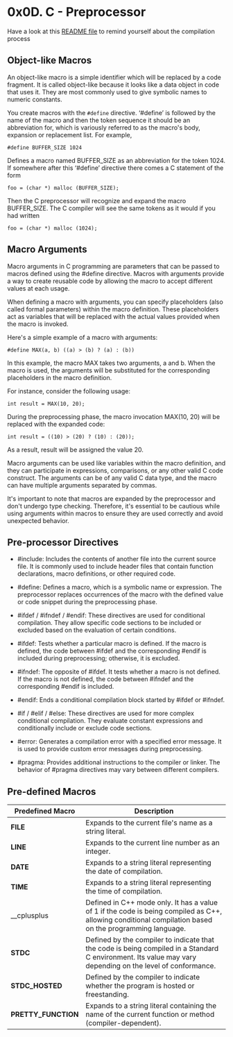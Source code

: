 # 0x0D. C - Preprocessor

Have a look at this [README file](https://github.com/Darryl-Mbae/alx-low_level_programming/tree/master/0x00-hello_world#readme) to remind yourself about the compilation process

## Object-like Macros
An object-like macro is a simple identifier which will be replaced by a code fragment. It is called object-like because it looks like a data object in code that uses it. They are most commonly used to give symbolic names to numeric constants.

You create macros with the ```#define``` directive. ‘#define’ is followed by the name of the macro and then the token sequence it should be an abbreviation for, which is variously referred to as the macro's body, expansion or replacement list. For example,

```
#define BUFFER_SIZE 1024
```
Defines a macro named BUFFER_SIZE as an abbreviation for the token 1024. If somewhere after this ‘#define’ directive there comes a C statement of the form

```
foo = (char *) malloc (BUFFER_SIZE);
```

Then the C preprocessor will recognize and expand the macro BUFFER_SIZE. The C compiler will see the same tokens as it would if you had written

```
foo = (char *) malloc (1024);
```

## Macro Arguments
Macro arguments in C programming are parameters that can be passed to macros defined using the #define directive. 
Macros with arguments provide a way to create reusable code by allowing the macro to accept different values at each usage.

When defining a macro with arguments, you can specify placeholders (also called formal parameters) within the macro definition. These placeholders act as variables that will be replaced with the actual values provided when the macro is invoked.

Here's a simple example of a macro with arguments:

```
#define MAX(a, b) ((a) > (b) ? (a) : (b))
```
In this example, the macro MAX takes two arguments, a and b. When the macro is used, the arguments will be substituted for the corresponding placeholders in the macro definition.

For instance, consider the following usage:
```
int result = MAX(10, 20);
```
During the preprocessing phase, the macro invocation MAX(10, 20) will be replaced with the expanded code:

```
int result = ((10) > (20) ? (10) : (20));
```
As a result, result will be assigned the value 20.

Macro arguments can be used like variables within the macro definition, and they can participate in expressions, comparisons, or any other valid C code construct. The arguments can be of any valid C data type, and the macro can have multiple arguments separated by commas.

It's important to note that macros are expanded by the preprocessor and don't undergo type checking. Therefore, it's essential to be cautious while using arguments within macros to ensure they are used correctly and avoid unexpected behavior.

## Pre-processor Directives

* #include: Includes the contents of another file into the current source file. It is commonly used to include header files that contain function declarations, macro definitions, or other required code.

* #define: Defines a macro, which is a symbolic name or expression. The preprocessor replaces occurrences of the macro with the defined value or code snippet during the preprocessing phase.

* #ifdef / #ifndef / #endif: These directives are used for conditional compilation. They allow specific code sections to be included or excluded based on the evaluation of certain conditions.

* #ifdef: Tests whether a particular macro is defined. If the macro is defined, the code between #ifdef and the corresponding #endif is included during preprocessing; otherwise, it is excluded.

* #ifndef: The opposite of #ifdef. It tests whether a macro is not defined. If the macro is not defined, the code between #ifndef and the corresponding #endif is included.

* #endif: Ends a conditional compilation block started by #ifdef or #ifndef.

* #if / #elif / #else: These directives are used for more complex conditional compilation. They evaluate constant expressions and conditionally include or exclude code sections.

* #error: Generates a compilation error with a specified error message. It is used to provide custom error messages during preprocessing.

* #pragma: Provides additional instructions to the compiler or linker. The behavior of #pragma directives may vary between different compilers.

## Pre-defined Macros
| Predefined Macro	| Description |
| --------------- | --------------- |
|  __FILE__	| Expands to the current file's name as a string literal. |
|  __LINE__	| Expands to the current line number as an integer. |
|  __DATE__	| Expands to a string literal representing the date of compilation. |
|  __TIME__	| Expands to a string literal representing the time of compilation. |
|  __cplusplus	| Defined in C++ mode only. It has a value of 1 if the code is being compiled as C++, allowing conditional compilation based on the programming language. |
|  __STDC__	| Defined by the compiler to indicate that the code is being compiled in a Standard C environment. Its value may vary depending on the level of conformance. |
|  __STDC_HOSTED__	| Defined by the compiler to indicate whether the program is hosted or freestanding. |
|  __PRETTY_FUNCTION__	| Expands to a string literal containing the name of the current function or method (compiler-dependent). |
